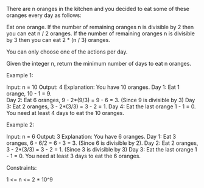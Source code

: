 There are n oranges in the kitchen and you decided to eat some of these
oranges every day as follows:


Eat one orange.
If the number of remaining oranges n is divisible by 2 then you can eat n / 2
oranges.
If the number of remaining oranges n is divisible by 3 then you can eat 2 *
(n / 3) oranges.


You can only choose one of the actions per day.

Given the integer n, return the minimum number of days to eat n oranges.


Example 1:


Input: n = 10
Output: 4
Explanation: You have 10 oranges.
Day 1: Eat 1 orange,  10 - 1 = 9.  
Day 2: Eat 6 oranges, 9 - 2*(9/3) = 9 - 6 = 3. (Since 9 is divisible by 3)
Day 3: Eat 2 oranges, 3 - 2*(3/3) = 3 - 2 = 1. 
Day 4: Eat the last orange  1 - 1  = 0.
You need at least 4 days to eat the 10 oranges.


Example 2:


Input: n = 6
Output: 3
Explanation: You have 6 oranges.
Day 1: Eat 3 oranges, 6 - 6/2 = 6 - 3 = 3. (Since 6 is divisible by 2).
Day 2: Eat 2 oranges, 3 - 2*(3/3) = 3 - 2 = 1. (Since 3 is divisible by 3)
Day 3: Eat the last orange  1 - 1  = 0.
You need at least 3 days to eat the 6 oranges.



Constraints:


1 <= n <= 2 * 10^9




